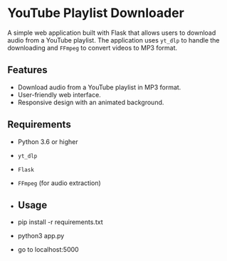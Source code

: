 # YouTube Playlist Downloader

A simple web application built with Flask that allows users to download audio from a YouTube playlist. The application uses `yt_dlp` to handle the downloading and `FFmpeg` to convert videos to MP3 format.

## Features

- Download audio from a YouTube playlist in MP3 format.
- User-friendly web interface.
- Responsive design with an animated background.

## Requirements

- Python 3.6 or higher
- `yt_dlp`
- `Flask`
- `FFmpeg` (for audio extraction)

- ## Usage
- pip install -r requirements.txt
- python3 app.py
- go to localhost:5000
